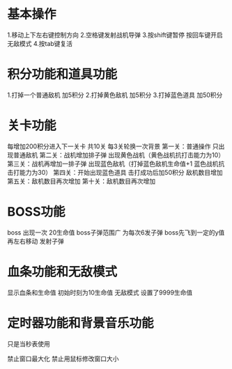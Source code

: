 # 基本操作

1.移动上下左右键控制方向
2.空格键发射战机导弹
3.按shift键暂停 按回车键开启无敌模式
4.按tab键复活

# 积分功能和道具功能

1.打掉一个普通敌机 加5积分
2.打掉黄色敌机 加5积分
3.打掉蓝色道具  加50积分

# 关卡功能

每增加200积分进入下一关卡 共10关
每3关轮换一次背景
第一关：普通操作 只出现普通敌机
第二关：战机增加排子弹 出现黄色战机（黄色战机抗打击能力为10）
第三关：战机再增加一排子弹 出现蓝色敌机（打掉蓝色敌机生命值+1  蓝色战机抗击打能力为30）
第四关：开始出现蓝色道具 击打成功后加50积分  敌机数目增加
第五关：敌机数目再次增加
第十关：敌机数目再次增加

# BOSS功能

boss 出现一次 20生命值
boss子弹范围广 为每次6发子弹
boss先飞到一定的y值 再左右移动 发射子弹

# 血条功能和无敌模式

显示血条和生命值 初始时刻为10生命值
无敌模式 设置了9999生命值

# 定时器功能和背景音乐功能

只是当秒表使用

禁止窗口最大化 禁止用鼠标修改窗口大小
